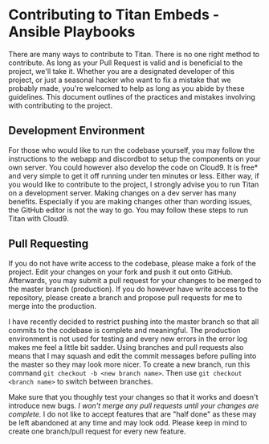 # Contributing to Titan Embeds - Ansible Playbooks

There are many ways to contribute to Titan. There is no one right method to contribute. As long as your Pull Request is valid and is beneficial to the project, we'll take it. Whether you are a designated developer of this project, or just a seasonal hacker who want to fix a mistake that we probably made, you're welcomed to help as long as you abide by these guidelines. This document outlines of the practices and mistakes involving with contributing to the project.

## Development Environment
For those who would like to run the codebase yourself, you may follow the instructions to the webapp and discordbot to setup the components on your own server. You could however also develop the code on Cloud9. It is free* and very simple to get it off running under ten minutes or less. Either way, if you would like to contribute to the project, I strongly advise you to run Titan on a development server. Making changes on a dev server has many benefits. Especially if you are making changes other than wording issues, the GitHub editor is not the way to go. You may follow these steps to run Titan with Cloud9.

## Pull Requesting
If you do not have write access to the codebase, please make a fork of the project. Edit your changes on your fork and push it out onto GitHub. Afterwards, you may submit a pull request for your changes to be merged to the master branch (production). If you do however have write access to the repository, please create a branch and propose pull requests for me to merge into the production.

I have recently decided to restrict pushing into the master branch so that all commits to the codebase is complete and meaningful. The production environment is not used for testing and every new errors in the error log makes me feel a little bit sadder. Using branches and pull requests also means that I may squash and edit the commit messages before pulling into the master so they may look more nicer.
To create a new branch, run this command `git checkout -b <new branch name>`. Then use `git checkout <branch name>` to switch between branches.

Make sure that you thoughly test your changes so that it works and doesn't introduce new bugs. *I won't merge any pull requests until your changes are complete.* I do not like to accept features that are "half done" as these may be left abandoned at any time and may look odd. Please keep in mind to create one branch/pull request for every new feature.
